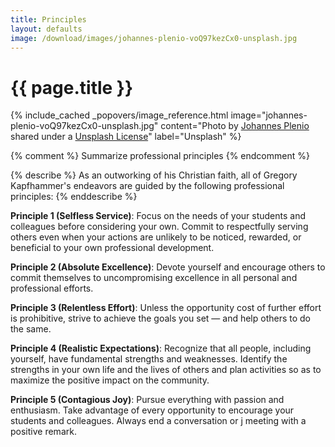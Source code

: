 ```yaml
---
title: Principles
layout: defaults
image: /download/images/johannes-plenio-voQ97kezCx0-unsplash.jpg
---
```


# {{ page.title }}

<!-- include_cached header image -->
{% include_cached _popovers/image_reference.html image="johannes-plenio-voQ97kezCx0-unsplash.jpg" content="Photo by <a href='https://unsplash.com/@jplenio'>Johannes Plenio</a> shared under a <a href='https://unsplash.com/license'>Unsplash License</a>" label="Unsplash" %}

{% comment %} Summarize professional principles {% endcomment %}

{% describe %}
As an outworking of his Christian faith, all of Gregory Kapfhammer's endeavors are
guided by the following professional principles:
{% enddescribe %}

<b>Principle 1 (Selfless Service)</b>: Focus on the needs of your students and
colleagues before considering your own. Commit to respectfully serving others
even when your actions are unlikely to be noticed, rewarded, or beneficial to
your own professional development.

<b>Principle 2 (Absolute Excellence)</b>: Devote yourself and encourage others
to commit themselves to uncompromising excellence in all personal and
professional efforts.

<b>Principle 3 (Relentless Effort)</b>: Unless the opportunity cost of further
effort is prohibitive, strive to achieve the goals you set &mdash; and help
others to do the same.

<b>Principle 4 (Realistic Expectations)</b>: Recognize that all people,
including yourself, have fundamental strengths and weaknesses. Identify the
strengths in your own life and the lives of others and plan activities so as to
maximize the positive impact on the community.

<b>Principle 5 (Contagious Joy)</b>: Pursue everything with passion and
enthusiasm. Take advantage of every opportunity to encourage your students and
colleagues. Always end a conversation or j meeting with a positive remark.
